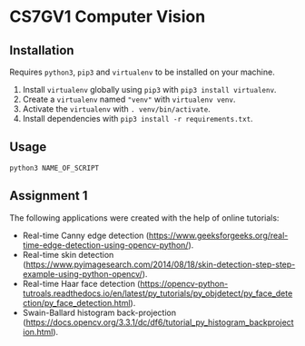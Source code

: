 # CS7GV1 Computer Vision

## Installation
Requires `python3`, `pip3` and `virtualenv` to be installed on your machine.
1. Install `virtualenv` globally using `pip3` with `pip3 install virtualenv`.
2. Create a `virtualenv` named `"venv"` with `virtualenv venv`.
3. Activate the `virtualenv` with `. venv/bin/activate`.
4. Install dependencies with `pip3 install -r requirements.txt`.

## Usage
`python3 NAME_OF_SCRIPT`

## Assignment 1
The following applications were created with the help of online tutorials:
- Real-time Canny edge detection (https://www.geeksforgeeks.org/real-time-edge-detection-using-opencv-python/).
- Real-time skin detection (https://www.pyimagesearch.com/2014/08/18/skin-detection-step-step-example-using-python-opencv/).
- Real-time Haar face detection (https://opencv-python-tutroals.readthedocs.io/en/latest/py_tutorials/py_objdetect/py_face_detection/py_face_detection.html).
- Swain-Ballard histogram back-projection (https://docs.opencv.org/3.3.1/dc/df6/tutorial_py_histogram_backprojection.html).
